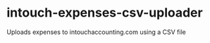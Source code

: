 intouch-expenses-csv-uploader
=============================

Uploads expenses to intouchaccounting.com using a CSV file
